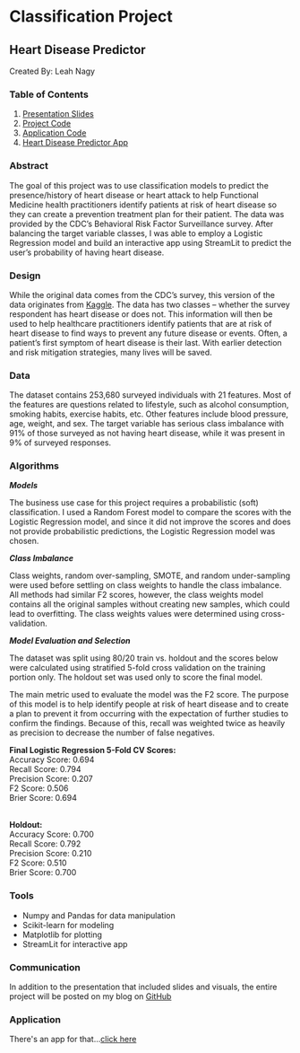 # Classification Project
## Heart Disease Predictor
Created By: Leah Nagy

### Table of Contents
1. [Presentation Slides](https://github.com/leahnagy/heart-disease-predictor/blob/main/slides.pdf)
2. [Project Code](https://github.com/leahnagy/heart-disease-predictor/blob/main/code.ipynb)
3. [Application Code](https://github.com/leahnagy/heart-disease-predictor/blob/main/streamlit_code.py)
4. [Heart Disease Predictor App](https://share.streamlit.io/leahnagy/streamlit-heart-disease/main/proj_streamlit2.py)

### Abstract
The goal of this project was to use classification models to predict the presence/history of heart disease or heart attack to help Functional Medicine health practitioners identify patients at risk of heart disease so they can create a prevention treatment plan for their patient. The data was provided by the CDC’s Behavioral Risk Factor Surveillance survey. After balancing the target variable classes, I was able to employ a Logistic Regression model and build an interactive app using StreamLit to predict the user’s probability of having heart disease.

### Design
While the original data comes from the CDC’s survey, this version of the data originates from [Kaggle](https://www.kaggle.com/datasets/alexteboul/heart-disease-health-indicators-dataset). The data has two classes – whether the survey respondent has heart disease or does not. This information will then be used to help healthcare practitioners identify patients that are at risk of heart disease to find ways to prevent any future disease or events. Often, a patient’s first symptom of heart disease is their last. With earlier detection and risk mitigation strategies, many lives will be saved.

### Data
The dataset contains 253,680 surveyed individuals with 21 features. Most of the features are questions related to lifestyle, such as alcohol consumption, smoking habits, exercise habits, etc. Other features include blood pressure, age, weight, and sex. The target variable has serious class imbalance with 91% of those surveyed as not having heart disease, while it was present in 9% of surveyed responses. 

### Algorithms
***Models***

The business use case for this project requires a probabilistic (soft) classification. I used a Random Forest model to compare the scores with the Logistic Regression model, and since it did not improve the scores and does not provide probabilistic predictions, the Logistic Regression model was chosen. 

***Class Imbalance***

Class weights, random over-sampling, SMOTE, and random under-sampling were used before settling on class weights to handle the class imbalance. All methods had similar F2 scores, however, the class weights model contains all the original samples without creating new samples, which could lead to overfitting. The class weights values were determined using cross-validation. 

***Model Evaluation and Selection***

The dataset was split using 80/20 train vs. holdout and the scores below were calculated using stratified 5-fold cross validation on the training portion only. The holdout set was used only to score the final model. 

The main metric used to evaluate the model was the F2 score. The purpose of this model is to help identify people at risk of heart disease and to create a plan to prevent it from occurring with the expectation of further studies to confirm the findings. Because of this, recall was weighted twice as heavily as precision to decrease the number of false negatives. 

**Final Logistic Regression 5-Fold CV Scores:** <br>
Accuracy Score: 0.694<br>
Recall Score: 0.794<br>
Precision Score: 0.207<br>
F2 Score: 0.506<br>
Brier Score: 0.694<br><br>

**Holdout:**<br>
Accuracy Score: 0.700<br>
Recall Score: 0.792<br>
Precision Score: 0.210<br>
F2 Score: 0.510<br>
Brier Score: 0.700<br>

### Tools
- Numpy and Pandas for data manipulation
- Scikit-learn for modeling
- Matplotlib for plotting
- StreamLit for interactive app

### Communication
In addition to the presentation that included slides and visuals, the entire project will be posted on my blog on [GitHub](https://github.com/leahnagy) 

### Application
There's an app for that...[click here](https://share.streamlit.io/leahnagy/streamlit-heart-disease/main/proj_streamlit2.py)
